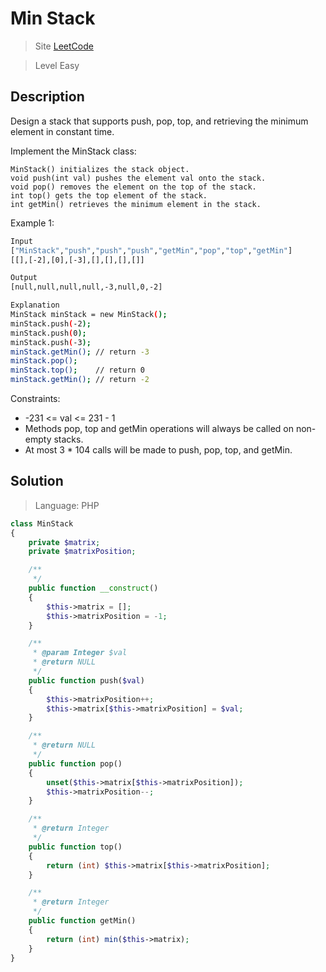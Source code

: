 Min Stack
====

> Site [LeetCode](https://leetcode.com/problems/min-stack/)

> Level Easy

## Description

Design a stack that supports push, pop, top, and retrieving the minimum element in constant time.

Implement the MinStack class:

    MinStack() initializes the stack object.
    void push(int val) pushes the element val onto the stack.
    void pop() removes the element on the top of the stack.
    int top() gets the top element of the stack.
    int getMin() retrieves the minimum element in the stack.


Example 1:
```bash
Input
["MinStack","push","push","push","getMin","pop","top","getMin"]
[[],[-2],[0],[-3],[],[],[],[]]

Output
[null,null,null,null,-3,null,0,-2]

Explanation
MinStack minStack = new MinStack();
minStack.push(-2);
minStack.push(0);
minStack.push(-3);
minStack.getMin(); // return -3
minStack.pop();
minStack.top();    // return 0
minStack.getMin(); // return -2
```

Constraints:

- -231 <= val <= 231 - 1
- Methods pop, top and getMin operations will always be called on non-empty stacks.
- At most 3 * 104 calls will be made to push, pop, top, and getMin.


## Solution
> Language: PHP

```php
class MinStack
{
    private $matrix;
    private $matrixPosition;

    /**
     */
    public function __construct()
    {
        $this->matrix = [];
        $this->matrixPosition = -1;
    }

    /**
     * @param Integer $val
     * @return NULL
     */
    public function push($val)
    {
        $this->matrixPosition++;
        $this->matrix[$this->matrixPosition] = $val;
    }

    /**
     * @return NULL
     */
    public function pop()
    {
        unset($this->matrix[$this->matrixPosition]);
        $this->matrixPosition--;
    }

    /**
     * @return Integer
     */
    public function top()
    {
        return (int) $this->matrix[$this->matrixPosition];
    }

    /**
     * @return Integer
     */
    public function getMin()
    {
        return (int) min($this->matrix);
    }
}
```
